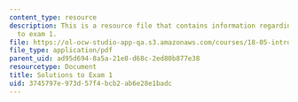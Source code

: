 ```yaml
---
content_type: resource
description: This is a resource file that contains information regarding solutions
  to exam 1.
file: https://ol-ocw-studio-app-qa.s3.amazonaws.com/courses/18-05-introduction-to-probability-and-statistics-spring-2014/3745797e973d57f4bcb2ab6e28e1badc_MIT18_05S14_Exam1_Sol.pdf
file_type: application/pdf
parent_uid: ad95d694-8a5a-21e8-d68c-2ed80b877e38
resourcetype: Document
title: Solutions to Exam 1
uid: 3745797e-973d-57f4-bcb2-ab6e28e1badc
---
```

